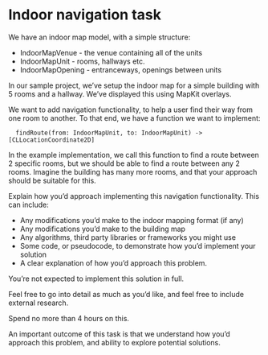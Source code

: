 # Indoor navigation task
We have an indoor map model, with a simple structure: 

* IndoorMapVenue - the venue containing all of the units 
* IndoorMapUnit - rooms, hallways etc.
* IndoorMapOpening - entranceways, openings between units 

In our sample project, we’ve setup the indoor map for a simple building with 5 rooms and a hallway. We’ve displayed this using MapKit overlays. 

We want to add navigation functionality, to help a user find their way from one room to another. To that end, we have a function we want to implement: 

```
  findRoute(from: IndoorMapUnit, to: IndoorMapUnit) -> [CLLocationCoordinate2D]
```

In the example implementation, we call this function to find a route between 2 specific rooms, but we should be able to find a route between any 2 rooms. Imagine the building has many more rooms, and that your approach should be suitable for this.

Explain how you’d approach implementing this navigation functionality. This can include: 

* Any modifications you’d make to the indoor mapping format (if any)
* Any modifications you’d make to the building map
* Any algorithms, third party libraries or frameworks you might use 
* Some code, or pseudocode, to demonstrate how you’d implement your solution 
* A clear explanation of how you’d approach this problem. 

You’re not expected to implement this solution in full. 

Feel free to go into detail as much as you’d like, and feel free to include external research. 

Spend no more than 4 hours on this. 

An important outcome of this task is that we understand how you’d approach this problem, and ability to explore potential solutions. 
 

